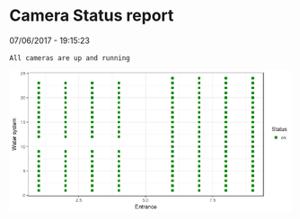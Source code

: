 Camera Status report
================
07/06/2017 - 19:15:23

    All cameras are up and running

![](camreport_files/figure-markdown_github/unnamed-chunk-2-1.png)
